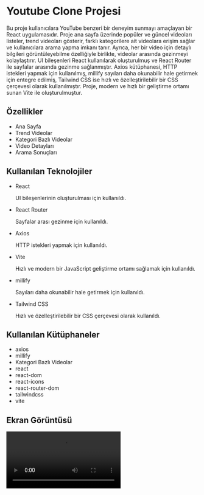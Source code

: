 <h1>Youtube Clone Projesi</h1>
Bu proje kullanıcılara YouTube benzeri bir deneyim sunmayı amaçlayan bir React uygulamasıdır. Proje ana sayfa üzerinde popüler ve güncel videoları listeler, trend videoları gösterir, farklı kategorilere ait videolara erişim sağlar ve kullanıcılara arama yapma imkanı tanır. Ayrıca, her bir video için detaylı bilgileri görüntüleyebilme özelliğiyle birlikte, videolar arasında gezinmeyi kolaylaştırır. UI bileşenleri React kullanılarak oluşturulmuş ve React Router ile sayfalar arasında gezinme sağlanmıştır. Axios kütüphanesi, HTTP istekleri yapmak için kullanılmış, millify sayıları daha okunabilir hale getirmek için entegre edilmiş, Tailwind CSS ise hızlı ve özelleştirilebilir bir CSS çerçevesi olarak kullanılmıştır. Proje, modern ve hızlı bir geliştirme ortamı sunan Vite ile oluşturulmuştur. 

<h2> Özellikler </h2>

<ul>
<li>Ana Sayfa</li>
<li>Trend Videolar</li>
<li>Kategori Bazlı Videolar</li>
<li>Video Detayları</li>
<li>Arama Sonuçları</li>
</ul>


<h2> Kullanılan Teknolojiler </h2>
<ul>
<li>React</li>
<p>UI bileşenlerinin oluşturulması için kullanıldı.</p>
<li>React Router</li>
<p>Sayfalar arası gezinme için kullanıldı.</p>
<li>Axios</li>
<p>HTTP istekleri yapmak için kullanıldı.</p>
<li>Vite</li>
<p>Hızlı ve modern bir JavaScript geliştirme ortamı sağlamak için kullanıldı.</p>
<li>millify</li>
<p>Sayıları daha okunabilir hale getirmek için kullanıldı.</p>
<li>Tailwind CSS</li>
<p>Hızlı ve özelleştirilebilir bir CSS çerçevesi olarak kullanıldı.</p>
</ul>


<h2>  Kullanılan Kütüphaneler </h2>

<ul>
<li>axios</li>
<li>millify</li>
<li>Kategori Bazlı Videolar</li>
<li>react</li>
<li>react-dom</li>
<li>react-icons</li>
<li>react-router-dom</li>
<li>tailwindcss</li>
<li>vite</li>
</ul>


<h2>Ekran Görüntüsü</h2>

![](./public/yt.mp4)
